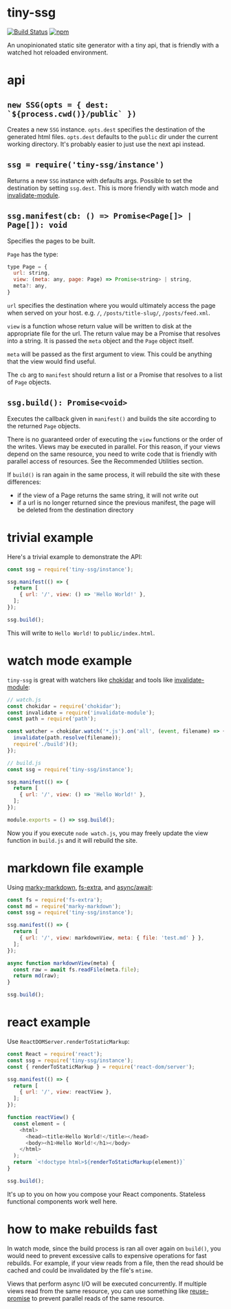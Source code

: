 # tiny-ssg

[![Build Status](https://travis-ci.org/kentor/tiny-ssg.svg)](https://travis-ci.org/kentor/tiny-ssg) [![npm](https://img.shields.io/npm/v/tiny-ssg.svg)](https://www.npmjs.com/package/tiny-ssg)

An unopinionated static site generator with a tiny api, that is friendly with a
watched hot reloaded environment.

# api

## ``new SSG(opts = { dest: `${process.cwd()}/public` })``

Creates a new `SSG` instance. `opts.dest` specifies the destination of the
generated html files. `opts.dest` defaults to the `public` dir under the current
working directory. It's probably easier to just use the next api instead.

## `ssg = require('tiny-ssg/instance')`

Returns a new `SSG` instance with defaults args. Possible to set the destination
by setting `ssg.dest`. This is more friendly with watch mode and
[invalidate-module][i].

## `ssg.manifest(cb: () => Promise<Page[]> | Page[]): void`

Specifies the pages to be built.

`Page` has the type:

```js
type Page = {
  url: string,
  view: (meta: any, page: Page) => Promise<string> | string,
  meta?: any,
}
```

`url` specifies the destination where you would ultimately access the page when
served on your host. e.g. `/`, `/posts/title-slug/`, `/posts/feed.xml`.

`view` is a function whose return value will be written to disk at the
appropriate file for the url. The return value may be a Promise that resolves
into a string. It is passed the `meta` object and the `Page` object itself.

`meta` will be passed as the first argument to view. This could be anything that
the view would find useful.

The `cb` arg to `manifest` should return a list or a Promise that resolves to a
list of `Page` objects.

## `ssg.build(): Promise<void>`

Executes the callback given in `manifest()` and builds the site according to the
returned `Page` objects.

There is no guaranteed order of executing the `view` functions or the
order of the writes. Views may be executed in parallel. For this reason, if your
views depend on the same resource, you need to write code that is friendly with
parallel access of resources. See the Recommended Utilities section.

If `build()` is ran again in the same process, it will rebuild the site with
these differences:

- if the view of a Page returns the same string, it will not write out
- if a url is no longer returned since the previous manifest, the page will be
  deleted from the destination directory

# trivial example

Here's a trivial example to demonstrate the API:

```js
const ssg = require('tiny-ssg/instance');

ssg.manifest(() => {
  return [
    { url: '/', view: () => 'Hello World!' },
  ];
});

ssg.build();
```

This will write to `Hello World!` to `public/index.html`.

# watch mode example

`tiny-ssg` is great with watchers like [chokidar][c] and tools like
[invalidate-module][i]:

```js
// watch.js
const chokidar = require('chokidar');
const invalidate = require('invalidate-module');
const path = require('path');

const watcher = chokidar.watch('*.js').on('all', (event, filename) => {
  invalidate(path.resolve(filename));
  require('./build')();
});
```

```js
// build.js
const ssg = require('tiny-ssg/instance');

ssg.manifest(() => {
  return [
    { url: '/', view: () => 'Hello World!' },
  ];
});

module.exports = () => ssg.build();
```

Now you if you execute `node watch.js`, you may freely update the view function
in `build.js` and it will rebuild the site.

# markdown file example

Using [marky-markdown][m], [fs-extra][f], and [async/await][a]:

```js
const fs = require('fs-extra');
const md = require('marky-markdown');
const ssg = require('tiny-ssg/instance');

ssg.manifest(() => {
  return [
    { url: '/', view: markdownView, meta: { file: 'test.md' } },
  ];
});

async function markdownView(meta) {
  const raw = await fs.readFile(meta.file);
  return md(raw);
}

ssg.build();
```

# react example

Use `ReactDOMServer.renderToStaticMarkup`:

```js
const React = require('react');
const ssg = require('tiny-ssg/instance');
const { renderToStaticMarkup } = require('react-dom/server');

ssg.manifest(() => {
  return [
    { url: '/', view: reactView },
  ];
});

function reactView() {
  const element = (
    <html>
      <head><title>Hello World!</title></head>
      <body><h1>Hello World!</h1></body>
    </html>
  );
  return `<!doctype html>${renderToStaticMarkup(element)}`
}

ssg.build();
```

It's up to you on how you compose your React components. Stateless functional
components work well here.

# how to make rebuilds fast

In watch mode, since the build process is ran all over again on `build()`, you
would need to prevent excessive calls to expensive operations for fast rebuilds.
For example, if your view reads from a file, then the read should be cached and
could be invalidated by the file's `mtime`.

Views that perform async I/O will be executed concurrently. If multiple views
read from the same resource, you can use something like [reuse-promise][r] to
prevent parallel reads of the same resource.

[a]: https://babeljs.io/docs/plugins/transform-async-to-generator/
[c]: https://github.com/paulmillr/chokidar
[f]: https://github.com/jprichardson/node-fs-extra
[i]: https://github.com/kentor/invalidate-module
[m]: https://github.com/npm/marky-markdown
[r]: https://github.com/elado/reuse-promise
